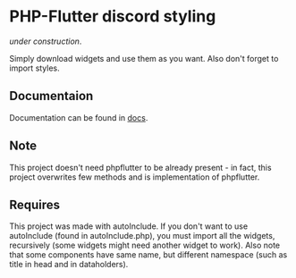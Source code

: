 # PHP-Flutter discord styling

*under construction*.

Simply download widgets and use them as you want. Also don't forget to import styles.

## Documentaion

Documentation can be found in [docs](docs/README.md).

## Note

This project doesn't need phpflutter to be already present - in fact, this project overwrites few methods and is implementation of phpflutter.

## Requires

This project was made with autoInclude. If you don't want to use autoInclude (found in autoInclude.php), you must import all the widgets, recursively (some widgets might need another widget to work).
Also note that some components have same name, but different namespace (such as title in head and in dataholders).
